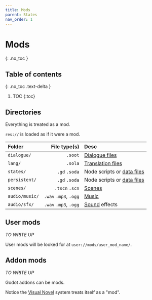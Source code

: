 ```yaml
---
title: Mods
parent: States
nav_order: 1
---
```


# Mods
{: .no_toc }

## Table of contents
{: .no_toc .text-delta }

1. TOC
{:toc}

## Directories
Everything is treated as a mod.

`res://` is loaded as if it were a mod.

|Folder|File type(s)|Desc|
|:-----|-----------:|:---|
|`dialogue/`| `.soot`|[Dialogue files](dialogue/dialogue.md)|
|`lang/`|`.sola`|[Translation files](translations/lang_files.md)|
|`states/`| `.gd` `.soda`|Node scripts or [data files](states/data_files.md)|
|`persistent/`| `.gd` `.soda`|Node scripts or [data files](states/data_files.md)|
|`scenes/`| `.tscn` `.scn`|[Scenes](resources/scenes.md)|
|`audio/music/`| `.wav` `.mp3`, `.ogg`|[Music](resources/music.md)|
|`audio/sfx/`| `.wav` `.mp3`, `.ogg`|[Sound](resources/sfx.md) effects|

## User mods
*TO WRITE UP*

User mods will be looked for at `user://mods/user_mod_name/`.  

## Addon mods
*TO WRITE UP*

Godot addons can be mods.

Notice the [Visual Novel](https://github.com/teebarjunk/sooty-visual_novel-example) system treats itself as a "mod".
